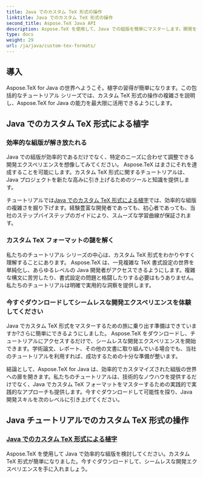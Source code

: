 ```yaml
---
title: Java でのカスタム TeX 形式の操作
linktitle: Java でのカスタム TeX 形式の操作
second_title: Aspose.TeX Java API
description: Aspose.TeX を使用して、Java での組版を簡単にマスターします。開発をスムーズに進めるために、カスタム TeX 形式のチュートリアルを詳しく学習してください。今すぐダウンロードして Java スキルを向上させてください。
type: docs
weight: 29
url: /ja/java/custom-tex-formats/
---
```

## 導入

Aspose.TeX for Java の世界へようこそ。植字の習得が簡単になります。この包括的なチュートリアル シリーズでは、カスタム TeX 形式の操作の複雑さを説明し、Aspose.TeX for Java の能力を最大限に活用できるようにします。

## Java でのカスタム TeX 形式による植字

### 効率的な組版が解き放たれる

Java での組版が効率的であるだけでなく、特定のニーズに合わせて調整できる開発エクスペリエンスを想像してみてください。 Aspose.TeX はまさにそれを達成することを可能にします。カスタム TeX 形式に関するチュートリアルは、Java プロジェクトを新たな高みに引き上げるためのツールと知識を提供します。

チュートリアルでは[Java でのカスタム TeX 形式による植字](./typesetting-custom-tex-formats/)では、効率的な組版の複雑さを掘り下げます。経験豊富な開発者であっても、初心者であっても、当社のステップバイステップのガイドにより、スムーズな学習曲線が保証されます。

### カスタム TeX フォーマットの謎を解く

私たちのチュートリアル シリーズの中心は、カスタム TeX 形式をわかりやすく理解することにあります。 Aspose.TeX は、一見複雑な TeX 書式設定の世界を単純化し、あらゆるレベルの Java 開発者がアクセスできるようにします。複雑な構文に苦労したり、書式設定の問題と格闘したりする必要はもうありません。私たちのチュートリアルは明確で実用的な洞察を提供します。

### 今すぐダウンロードしてシームレスな開発エクスペリエンスを体験してください

Java でカスタム TeX 形式をマスターするための旅に乗り出す準備はできていますか?さらに簡単にできるようにしました。 Aspose.TeX をダウンロードし、チュートリアルにアクセスするだけで、シームレスな開発エクスペリエンスを開始できます。学術論文、レポート、その他の文書に取り組んでいる場合でも、当社のチュートリアルを利用すれば、成功するための十分な準備が整います。

結論として、Aspose.TeX for Java は、効率的でカスタマイズされた組版の世界への扉を開きます。私たちのチュートリアルは、技術的なノウハウを提供するだけでなく、Java でカスタム TeX フォーマットをマスターするための実践的で実践的なアプローチも提供します。今すぐダウンロードして可能性を探り、Java 開発スキルを次のレベルに引き上げてください。
## Java チュートリアルでのカスタム TeX 形式の操作
### [Java でのカスタム TeX 形式による植字](./typesetting-custom-tex-formats/)
Aspose.TeX を使用して Java で効率的な組版を検討してください。カスタム TeX 形式が簡単になりました。今すぐダウンロードして、シームレスな開発エクスペリエンスを手に入れましょう。